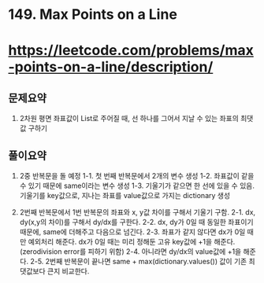 # 149. Max Points on a Line
# https://leetcode.com/problems/max-points-on-a-line/description/

## 문제요약
1. 2차원 평면 좌표값이 List로 주어질 때, 선 하나를 그어서 지날 수 있는 좌표의 최댓값 구하기

## 풀이요약
1. 2중 반복문을 돌 예정
1-1. 첫 번째 반복문에서 2개의 변수 생성
1-2. 좌표값이 같을 수 있기 때문에 same이라는 변수 생성
1-3. 기울기가 같으면 한 선에 있을 수 있음. 기울기를 key값으로, 지나는 좌표를 value값으로 가지는 dictionary 생성

2. 2번째 반복문에서 1번 반복문의 좌표와 x, y값 차이를 구해서 기울기 구함.
2-1. dx, dy(x,y의 차이)를 구해서 dy/dx를 구한다. 
2-2. dx, dy가 0일 때 동일한 좌표이기 때문에, same에 더해주고 다음으로 넘긴다.
2-3. 좌표가 같지 않다면 dx가 0일 때만 예외처리 해준다. dx가 0일 때는 미리 정해둔 고유 key값에 +1을 해준다.(zerodivision error를 피하기 위함)
2-4. 아니라면 dy/dx의 value값에 +1을 해준다.
2-5. 2번째 반복문이 끝나면 same + max(dictionary.values()) 값이 기존 최댓값보다 큰지 비교한다. 